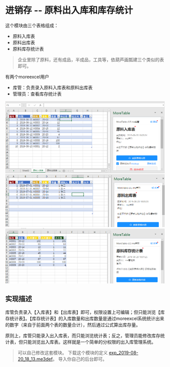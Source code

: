# 进销存 -- 原料出入库和库存统计

这个模块由三个表格组成：
- 原料入库表
- 原料出库表
- 原料库存统计表

> 企业里除了原料，还有成品，半成品，工具等，依葫芦画瓢建三个类似的表即可。

有两个moreexcel用户
- 库管：负责录入原料入库表和原料出库表
- 管理员：查看库存统计表

![image](images/20190820180609.png)
![image](images/20190820180736.png)
![image](images/20190820180825.png)

## 实现描述

库管负责录入【入库表】和【出库表】即可，权限设置上可编辑；但只能浏览【库存统计表】。【库存统计表】的入库数量和出库数量是通过moreexcel系统统计出来的数字（来自于前面两个表的数量合计），然后通过公式算出库存量。

原则上，库管只能录入出入库表，而只能浏览统计表；反之，管理员能修改库存统计表，但只能浏览出入库表。这样就是一个简单的分权限的出入库管理系统。

> 可以自己修改这套模块。
> 下载这个模块的定义 [exp_2019-08-20_18_13.me3def](medef/s2.me3def)。
> 导入你自己的后台即可。
